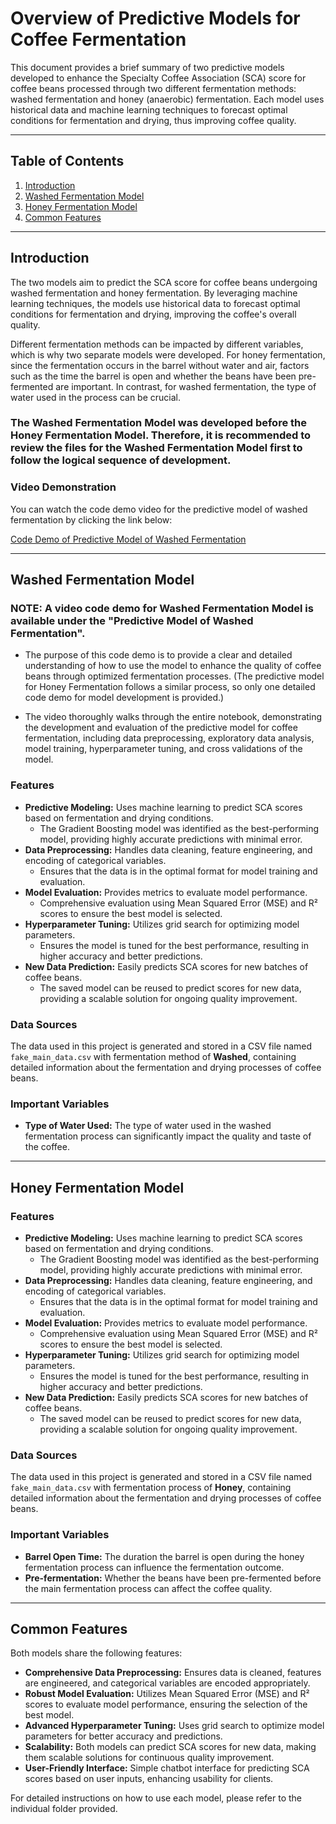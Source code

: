 # Overview of Predictive Models for Coffee Fermentation

This document provides a brief summary of two predictive models developed to enhance the Specialty Coffee Association (SCA) score for coffee beans processed through two different fermentation methods: washed fermentation and honey (anaerobic) fermentation. Each model uses historical data and machine learning techniques to forecast optimal conditions for fermentation and drying, thus improving coffee quality.

---

## Table of Contents
1. [Introduction](#introduction)
2. [Washed Fermentation Model](#washed-fermentation-model)
3. [Honey Fermentation Model](#honey-fermentation-model)
4. [Common Features](#common-features)

---

## Introduction

The two models aim to predict the SCA score for coffee beans undergoing washed fermentation and honey fermentation. By leveraging machine learning techniques, the models use historical data to forecast optimal conditions for fermentation and drying, improving the coffee's overall quality. 

Different fermentation methods can be impacted by different variables, which is why two separate models were developed. For honey fermentation, since the fermentation occurs in the barrel without water and air, factors such as the time the barrel is open and whether the beans have been pre-fermented are important. In contrast, for washed fermentation, the type of water used in the process can be crucial.

### The Washed Fermentation Model was developed before the Honey Fermentation Model. Therefore, it is recommended to review the files for the Washed Fermentation Model first to follow the logical sequence of development.

### Video Demonstration

You can watch the code demo video for the predictive model of washed fermentation by clicking the link below:

[Code Demo of Predictive Model of Washed Fermentation](https://mcgill-my.sharepoint.com/:v:/r/personal/dhevin_desilva_mail_mcgill_ca/Documents/Community%20Project/2.%20Code%20Demo%20Video%20for%20Models/Code%20Deom%20of%20Predictive%20Model%20of%20Washed%20Fermentation.mp4?csf=1&web=1&nav=eyJyZWZlcnJhbEluZm8iOnsicmVmZXJyYWxBcHAiOiJPbmVEcml2ZUZvckJ1c2luZXNzIiwicmVmZXJyYWxBcHBQbGF0Zm9ybSI6IldlYiIsInJlZmVycmFsTW9kZSI6InZpZXciLCJyZWZlcnJhbFZpZXciOiJNeUZpbGVzTGlua0NvcHkifX0&e=ZVE8NX)

---

## Washed Fermentation Model

### NOTE: A video code demo for Washed Fermentation Model is available under the "Predictive Model of Washed Fermentation".
- The purpose of this code demo is to provide a clear and detailed understanding of how to use the model to enhance the quality of coffee beans through optimized fermentation processes. (The predictive model for Honey Fermentation follows a similar process, so only one detailed code demo for model development is provided.)

- The video thoroughly walks through the entire notebook, demonstrating the development and evaluation of the predictive model for coffee fermentation, including data preprocessing, exploratory data analysis, model training, hyperparameter tuning, and cross validations of the model.

### Features
- **Predictive Modeling:** Uses machine learning to predict SCA scores based on fermentation and drying conditions.
  - The Gradient Boosting model was identified as the best-performing model, providing highly accurate predictions with minimal error.
- **Data Preprocessing:** Handles data cleaning, feature engineering, and encoding of categorical variables.
  - Ensures that the data is in the optimal format for model training and evaluation.
- **Model Evaluation:** Provides metrics to evaluate model performance.
  - Comprehensive evaluation using Mean Squared Error (MSE) and R² scores to ensure the best model is selected.
- **Hyperparameter Tuning:** Utilizes grid search for optimizing model parameters.
  - Ensures the model is tuned for the best performance, resulting in higher accuracy and better predictions.
- **New Data Prediction:** Easily predicts SCA scores for new batches of coffee beans.
  - The saved model can be reused to predict scores for new data, providing a scalable solution for ongoing quality improvement.

### Data Sources
The data used in this project is generated and stored in a CSV file named `fake_main_data.csv` with fermentation method of **Washed**, containing detailed information about the fermentation and drying processes of coffee beans.

### Important Variables
- **Type of Water Used:** The type of water used in the washed fermentation process can significantly impact the quality and taste of the coffee.

---

## Honey Fermentation Model

### Features
- **Predictive Modeling:** Uses machine learning to predict SCA scores based on fermentation and drying conditions.
  - The Gradient Boosting model was identified as the best-performing model, providing highly accurate predictions with minimal error.
- **Data Preprocessing:** Handles data cleaning, feature engineering, and encoding of categorical variables.
  - Ensures that the data is in the optimal format for model training and evaluation.
- **Model Evaluation:** Provides metrics to evaluate model performance.
  - Comprehensive evaluation using Mean Squared Error (MSE) and R² scores to ensure the best model is selected.
- **Hyperparameter Tuning:** Utilizes grid search for optimizing model parameters.
  - Ensures the model is tuned for the best performance, resulting in higher accuracy and better predictions.
- **New Data Prediction:** Easily predicts SCA scores for new batches of coffee beans.
  - The saved model can be reused to predict scores for new data, providing a scalable solution for ongoing quality improvement.

### Data Sources
The data used in this project is generated and stored in a CSV file named `fake_main_data.csv` with fermentation process of **Honey**, containing detailed information about the fermentation and drying processes of coffee beans.

### Important Variables
- **Barrel Open Time:** The duration the barrel is open during the honey fermentation process can influence the fermentation outcome.
- **Pre-fermentation:** Whether the beans have been pre-fermented before the main fermentation process can affect the coffee quality.

---

## Common Features

Both models share the following features:
- **Comprehensive Data Preprocessing:** Ensures data is cleaned, features are engineered, and categorical variables are encoded appropriately.
- **Robust Model Evaluation:** Utilizes Mean Squared Error (MSE) and R² scores to evaluate model performance, ensuring the selection of the best model.
- **Advanced Hyperparameter Tuning:** Uses grid search to optimize model parameters for better accuracy and predictions.
- **Scalability:** Both models can predict SCA scores for new data, making them scalable solutions for continuous quality improvement.
- **User-Friendly Interface:** Simple chatbot interface for predicting SCA scores based on user inputs, enhancing usability for clients.

For detailed instructions on how to use each model, please refer to the individual folder provided.
